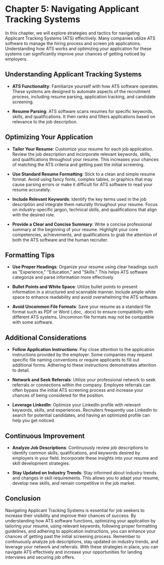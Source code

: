 Chapter 5: Navigating Applicant Tracking Systems
================================================

In this chapter, we will explore strategies and tactics for navigating Applicant Tracking Systems (ATS) effectively. Many companies utilize ATS software to manage the hiring process and screen job applications. Understanding how ATS works and optimizing your application for these systems can significantly improve your chances of getting noticed by employers.

Understanding Applicant Tracking Systems
----------------------------------------

* **ATS Functionality**: Familiarize yourself with how ATS software operates. These systems are designed to automate aspects of the recruitment process, including resume parsing, application tracking, and candidate screening.

* **Resume Parsing**: ATS software scans resumes for specific keywords, skills, and qualifications. It then ranks and filters applications based on relevance to the job description.

Optimizing Your Application
---------------------------

* **Tailor Your Resume**: Customize your resume for each job application. Review the job description and incorporate relevant keywords, skills, and qualifications throughout your resume. This increases your chances of matching the ATS criteria and getting past the initial screening.

* **Use Standard Resume Formatting**: Stick to a clean and simple resume format. Avoid using fancy fonts, complex tables, or graphics that may cause parsing errors or make it difficult for ATS software to read your resume accurately.

* **Include Relevant Keywords**: Identify the key terms used in the job description and integrate them naturally throughout your resume. Focus on industry-specific jargon, technical skills, and qualifications that align with the desired role.

* **Provide a Clear and Concise Summary**: Write a concise professional summary at the beginning of your resume. Highlight your core competencies, achievements, and qualifications to grab the attention of both the ATS software and the human recruiter.

Formatting Tips
---------------

* **Use Proper Headings**: Organize your resume using clear headings such as "Experience," "Education," and "Skills." This helps ATS software categorize and parse information more effectively.

* **Bullet Points and White Space**: Utilize bullet points to present information in a structured and scannable manner. Include ample white space to enhance readability and avoid overwhelming the ATS software.

* **Avoid Uncommon File Formats**: Save your resume as a standard file format such as PDF or Word (.doc, .docx) to ensure compatibility with different ATS systems. Uncommon file formats may not be compatible with some software.

Additional Considerations
-------------------------

* **Follow Application Instructions**: Pay close attention to the application instructions provided by the employer. Some companies may request specific file naming conventions or require applicants to fill out additional forms. Adhering to these instructions demonstrates attention to detail.

* **Network and Seek Referrals**: Utilize your professional network to seek referrals or connections within the company. Employee referrals can often bypass the initial ATS screening process and increase your chances of being considered for the position.

* **Leverage LinkedIn**: Optimize your LinkedIn profile with relevant keywords, skills, and experiences. Recruiters frequently use LinkedIn to search for potential candidates, and having an optimized profile can help you get noticed.

Continuous Improvement
----------------------

* **Analyze Job Descriptions**: Continuously review job descriptions to identify common skills, qualifications, and keywords desired by employers in your field. Incorporate these insights into your resume and skill development strategies.

* **Stay Updated on Industry Trends**: Stay informed about industry trends and changes in skill requirements. This allows you to adapt your resume, develop new skills, and remain competitive in the job market.

Conclusion
----------

Navigating Applicant Tracking Systems is essential for job seekers to increase their visibility and improve their chances of success. By understanding how ATS software functions, optimizing your application by tailoring your resume, using relevant keywords, following proper formatting guidelines, and adhering to application instructions, you can enhance your chances of getting past the initial screening process. Remember to continuously analyze job descriptions, stay updated on industry trends, and leverage your network and referrals. With these strategies in place, you can navigate ATS effectively and increase your opportunities for landing interviews and securing job offers.
